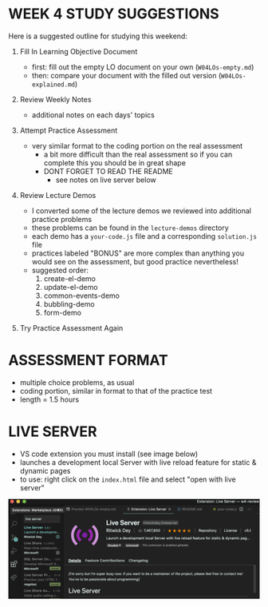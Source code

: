 # WEEK 4 STUDY SUGGESTIONS

Here is a suggested outline for studying this weekend:

1. Fill In Learning Objective Document
	 - first: fill out the empty LO document on your own (`W04LOs-empty.md`)
	 - then: compare your document with the filled out version (`W04LOs-explained.md`)


2. Review Weekly Notes
   - additional notes on each days' topics


3. Attempt Practice Assessment 
   - very similar format to the coding portion on the real assessment
	 - a bit more difficult than the real assessment so if you can complete this
	   you should be in great shape
	 * DONT FORGET TO READ THE README
	   - see notes on live server below


4. Review Lecture Demos
	 - I converted some of the lecture demos we reviewed into additional practice problems
	 - these problems can be found in the `lecture-demos` directory
	 - each demo has a `your-code.js` file and a corresponding `solution.js` file
	 - practices labeled "BONUS" are more complex than anything you would see on
	   the assessment, but good practice nevertheless!
	 - suggested order:
	 	 1. create-el-demo
		 2. update-el-demo
		 3. common-events-demo
		 4. bubbling-demo
		 5. form-demo


5. Try Practice Assessment Again


# ASSESSMENT FORMAT
- multiple choice problems, as usual
- coding portion, similar in format to that of the practice test
- length = 1.5 hours




# LIVE SERVER
- VS code extension you must install (see image below)
- launches a development local Server with live reload feature for static & dynamic pages
- to use: right click on the `index.html` file and select "open with live server"

![live-server-extension](./images/live-server.png)
